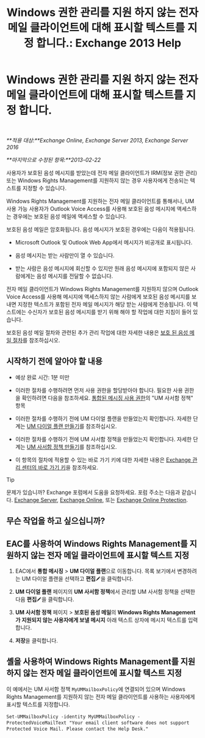 ﻿---
title: 'Windows 권한 관리를 지원 하지 않는 전자 메일 클라이언트에 대해 표시할 텍스트를 지정 합니다.: Exchange 2013 Help'
TOCTitle: Windows 권한 관리를 지원 하지 않는 전자 메일 클라이언트에 대해 표시할 텍스트를 지정 합니다.
ms:assetid: a9b2238a-b534-469c-a0c3-2768bc3d005b
ms:mtpsurl: https://technet.microsoft.com/ko-kr/library/Ee423552(v=EXCHG.150)
ms:contentKeyID: 52058023
ms.date: 05/22/2018
mtps_version: v=EXCHG.150
ms.translationtype: MT
---

# Windows 권한 관리를 지원 하지 않는 전자 메일 클라이언트에 대해 표시할 텍스트를 지정 합니다.

 

_**적용 대상:**Exchange Online, Exchange Server 2013, Exchange Server 2016_

_**마지막으로 수정된 항목:**2013-02-22_

사용자가 보호된 음성 메시지를 받았는데 전자 메일 클라이언트가 IRM(정보 권한 관리) 또는 Windows Rights Management를 지원하지 않는 경우 사용자에게 전송되는 텍스트를 지정할 수 있습니다.

Windows Rights Management를 지원하는 전자 메일 클라이언트를 통해서나, UM 사용 가능 사용자가 Outlook Voice Access를 사용해 보호된 음성 메시지에 액세스하는 경우에는 보호된 음성 메일에 액세스할 수 있습니다.

보호된 음성 메일은 암호화됩니다. 음성 메시지가 보호된 경우에는 다음이 적용됩니다.

  - Microsoft Outlook 및 Outlook Web App에서 메시지가 비공개로 표시됩니다.

  - 음성 메시지는 받는 사람만이 열 수 있습니다.

  - 받는 사람은 음성 메시지에 회신할 수 있지만 원래 음성 메시지에 포함되지 않은 사람에게는 음성 메시지를 전달할 수 없습니다.

전자 메일 클라이언트가 Windows Rights Management를 지원하지 않으며 Outlook Voice Access를 사용해 메시지에 액세스하지 않는 사람에게 보호된 음성 메시지를 보내면 지정한 텍스트가 포함된 전자 메일 메시지가 해당 받는 사람에게 전송됩니다. 이 텍스트에는 수신자가 보호된 음성 메시지를 받기 위해 해야 할 작업에 대한 지침이 들어 있습니다.

보호된 음성 메일 절차와 관련된 추가 관리 작업에 대한 자세한 내용은 [보호 된 음성 메일 절차](protected-voice-mail-procedures-exchange-2013-help.md)를 참조하십시오.

## 시작하기 전에 알아야 할 내용

  - 예상 완료 시간: 1분 미만

  - 이러한 절차를 수행하려면 먼저 사용 권한을 할당받아야 합니다. 필요한 사용 권한을 확인하려면 다음을 참조하세요. [통합된 메시징 사용 권한](unified-messaging-permissions-exchange-2013-help.md)의 "UM 사서함 정책" 항목

  - 이러한 절차를 수행하기 전에 UM 다이얼 플랜을 만들었는지 확인합니다. 자세한 단계는 [UM 다이얼 플랜 만들기](create-a-um-dial-plan-exchange-2013-help.md)를 참조하십시오.

  - 이러한 절차를 수행하기 전에 UM 사서함 정책을 만들었는지 확인합니다. 자세한 단계는 [UM 사서함 정책 만들기](create-a-um-mailbox-policy-exchange-2013-help.md)를 참조하십시오.

  - 이 항목의 절차에 적용할 수 있는 바로 가기 키에 대한 자세한 내용은 [Exchange 관리 센터의 바로 가기 키](keyboard-shortcuts-in-the-exchange-admin-center-exchange-online-protection-help.md)을 참조하세요.


> [!TIP]
> 문제가 있습니까? Exchange 포럼에서 도움을 요청하세요. 포럼 주소는 다음과 같습니다. <A href="https://go.microsoft.com/fwlink/p/?linkid=60612">Exchange Server</A>, <A href="https://go.microsoft.com/fwlink/p/?linkid=267542">Exchange Online</A>, 또는 <A href="https://go.microsoft.com/fwlink/p/?linkid=285351">Exchange Online Protection</A>.



## 무슨 작업을 하고 싶으십니까?

## EAC를 사용하여 Windows Rights Management를 지원하지 않는 전자 메일 클라이언트에 표시할 텍스트 지정

1.  EAC에서 **통합 메시징** \> **UM 다이얼 플랜**으로 이동합니다. 목록 보기에서 변경하려는 UM 다이얼 플랜을 선택하고 **편집**![편집 아이콘](images/JJ218640.6f53ccb2-1f13-4c02-bea0-30690e6ea71d(EXCHG.150).gif "편집 아이콘")을 클릭합니다.

2.  **UM 다이얼 플랜** 페이지의 **UM 사서함 정책**에서 관리할 UM 사서함 정책을 선택한 다음 **편집**![편집 아이콘](images/JJ218640.6f53ccb2-1f13-4c02-bea0-30690e6ea71d(EXCHG.150).gif "편집 아이콘")을 클릭합니다.

3.  **UM 사서함 정책** 페이지 \> **보호된 음성 메일**의 **Windows Rights Management가 지원되지 않는 사용자에게 보낼 메시지** 아래 텍스트 상자에 메시지 텍스트를 입력합니다.

4.  **저장**을 클릭합니다.

## 셸을 사용하여 Windows Rights Management를 지원하지 않는 전자 메일 클라이언트에 표시할 텍스트 지정

이 예에서는 UM 사서함 정책 `MyUMMailboxPolicy`에 연결되어 있으며 Windows Rights Management를 지원하지 않는 전자 메일 클라이언트를 사용하는 사용자에게 표시할 텍스트를 지정합니다.

    Set-UMMailboxPolicy -identity MyUMMailboxPolicy -ProtectedVoiceMailText "Your email client software does not support Protected Voice Mail. Please contact the Help Desk."

